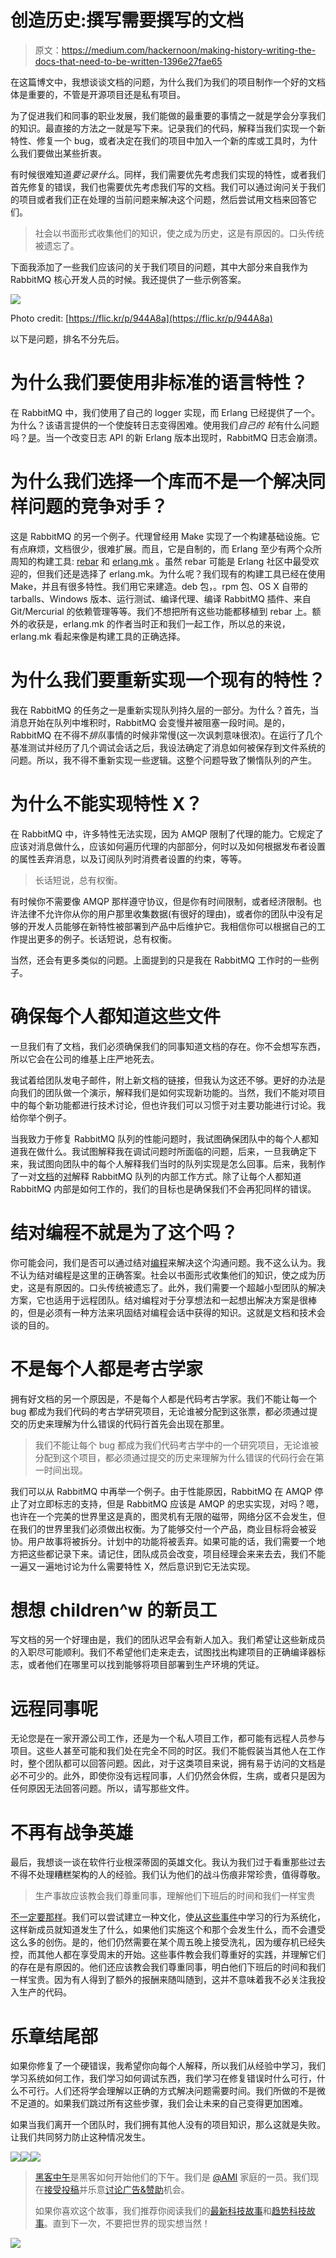 # 创造历史:撰写需要撰写的文档

> 原文：<https://medium.com/hackernoon/making-history-writing-the-docs-that-need-to-be-written-1396e27fae65>

在这篇博文中，我想谈谈文档的问题，为什么我们为我们的项目制作一个好的文档体是重要的，不管是开源项目还是私有项目。

为了促进我们和同事的职业发展，我们能做的最重要的事情之一就是学会分享我们的知识。最直接的方法之一就是写下来。记录我们的代码，解释当我们实现一个新特性、修复一个 bug，或者决定在我们的项目中加入一个新的库或工具时，为什么我们要做出某些折衷。

有时候很难知道*要记录什么*。同样，我们需要优先考虑我们实现的特性，或者我们首先修复的错误，我们也需要优先考虑我们写的文档。我们可以通过询问关于我们的项目或者我们正在处理的当前问题来解决这个问题，然后尝试用文档来回答它们。

> 社会以书面形式收集他们的知识，使之成为历史，这是有原因的。口头传统被遗忘了。

下面我添加了一些我们应该问的关于我们项目的问题，其中大部分来自我作为 RabbitMQ 核心开发人员的时候。我还提供了一些示例答案。

![](img/5c1784554ea90e15b367d84d1fc30293.png)

Photo credit: [https://flic.kr/p/944A8a](https://flic.kr/p/944A8a)

以下是问题，排名不分先后。

# 为什么我们要使用非标准的语言特性？

在 RabbitMQ 中，我们使用了自己的 logger 实现，而 Erlang 已经提供了一个。为什么？该语言提供的一个使旋转日志变得困难。使用我们*自己的* *轮*有什么问题吗？[是](https://github.com/rabbitmq/rabbitmq-server/issues/324)。当一个改变日志 API 的新 Erlang 版本出现时，RabbitMQ 日志会崩溃。

# 为什么我们选择一个库而不是一个解决同样问题的竞争对手？

这是 RabbitMQ 的另一个例子。代理曾经用 Make 实现了一个构建基础设施。它有点麻烦，文档很少，很难扩展。而且，它是自制的，而 Erlang 至少有两个众所周知的构建工具: [rebar](https://www.rebar3.org) 和 [erlang.mk](https://erlang.mk) 。虽然 rebar 可能是 Erlang 社区中最受欢迎的，但我们还是选择了 erlang.mk。为什么呢？我们现有的构建工具已经在使用 Make，并且有很多特性。我们用它来建造。deb 包，。rpm 包、OS X 自带的 tarballs、Windows 版本、运行测试、编译代理、编译 RabbitMQ 插件、来自 Git/Mercurial 的依赖管理等等。我们不想把所有这些功能都移植到 rebar 上。额外的收获是，erlang.mk 的作者当时正和我们一起工作，所以总的来说，erlang.mk 看起来像是构建工具的正确选择。

# 为什么我们要重新实现一个现有的特性？

我在 RabbitMQ 的任务之一是重新实现队列持久层的一部分。为什么？首先，当消息开始在队列中堆积时，RabbitMQ 会变慢并被阻塞一段时间。是的，RabbitMQ 在不得不*排队*事情的时候非常慢(这一次讽刺意味很浓)。在运行了几个基准测试并经历了几个调试会话之后，我设法确定了消息如何被保存到文件系统的问题。所以，我不得不重新实现一些逻辑。这整个问题导致了懒惰队列的产生。

# 为什么不能实现特性 X？

在 RabbitMQ 中，许多特性无法实现，因为 AMQP 限制了代理的能力。它规定了应该对消息做什么，应该如何遍历代理的内部部分，何时以及如何根据发布者设置的属性丢弃消息，以及订阅队列时消费者设置的约束，等等。

> 长话短说，总有权衡。

有时候你不需要像 AMQP 那样遵守协议，但是你有时间限制，或者经济限制。也许法律不允许你从你的用户那里收集数据(有很好的理由)，或者你的团队中没有足够的开发人员能够在新特性被部署到产品中后维护它。我相信你可以根据自己的工作提出更多的例子。长话短说，总有权衡。

当然，还会有更多类似的问题。上面提到的只是我在 RabbitMQ 工作时的一些例子。

# 确保每个人都知道这些文件

一旦我们有了文档，我们必须确保我们的同事知道文档的存在。你不会想写东西，所以它会在公司的维基上庄严地死去。

我试着给团队发电子邮件，附上新文档的链接，但我认为这还不够。更好的办法是向我们的团队做一个演示，解释我们是如何实现新功能的。当然，我们不能对项目中的每个新功能都进行技术讨论，但也许我们可以习惯于对主要功能进行讨论。我给你举个例子。

当我致力于修复 RabbitMQ 队列的性能问题时，我试图确保团队中的每个人都知道我在做什么。我试图解释我在调试问题时所面临的问题，后来，一旦我确定下来，我试图向团队中的每个人解释我们当时的队列实现是怎么回事。后来，我制作了一对[文档](https://github.com/rabbitmq/internals/blob/master/variable_queue.md)的[对](https://github.com/rabbitmq/internals/blob/master/queues_and_message_store.md)解释 RabbitMQ 队列的内部工作方式。除了让每个人都知道 RabbitMQ 内部是如何工作的，我们的目标也是确保我们不会再犯同样的错误。

# 结对编程不就是为了这个吗？

你可能会问，我们是否可以通过结对[编程](https://hackernoon.com/tagged/programming)来解决这个沟通问题。我不这么认为。我不认为结对编程是这里的正确答案。社会以书面形式收集他们的知识，使之成为历史，这是有原因的。口头传统被遗忘了。此外，我们需要一个超越小型团队的解决方案，它也适用于远程团队。结对编程对于分享想法和一起想出解决方案是很棒的，但是必须有一种方法来巩固结对编程会话中获得的知识。这就是文档和技术会谈的目的。

# 不是每个人都是考古学家

拥有好文档的另一个原因是，不是每个人都是代码考古学家。我们不能让每一个 bug 都成为我们代码的考古学研究项目，无论谁被分配到这张票，都必须通过提交的历史来理解为什么错误的代码行首先会出现在那里。

> 我们不能让每个 bug 都成为我们代码考古学中的一个研究项目，无论谁被分配到这个项目，都必须通过提交的历史来理解为什么错误的代码行会在第一时间出现。

我们可以从 RabbitMQ 中再举一个例子。由于性能原因，RabbitMQ 在 AMQP 停止了对立即标志的支持，但是 RabbitMQ 应该是 AMQP 的忠实实现，对吗？嗯，也许在一个完美的世界里这是真的，图灵机有无限的磁带，网络分区不会发生，但在我们的世界里我们必须做出权衡。为了能够交付一个产品，商业目标将会被妥协。用户故事将被拆分。计划中的功能将被丢弃。如果可能的话，我们需要一个地方把这些都记录下来。请记住，团队成员会改变，项目经理会来来去去，我们不能一遍又一遍地讨论为什么需要特性 X，然后意识到它无法实现。

# **想想 children^w 的新员工**

写文档的另一个好理由是，我们的团队迟早会有新人加入。我们希望让这些新成员的入职尽可能顺利。我们不希望他们走来走去，试图找出构建项目的正确编译器标志，或者他们在哪里可以找到能够将项目部署到生产环境的凭证。

# 远程同事呢

无论您是在一家开源公司工作，还是为一个私人项目工作，都可能有远程人员参与项目。这些人甚至可能和我们处在完全不同的时区。我们不能假装当其他人在工作时，整个团队都可以回答问题。因此，对于这类项目来说，拥有易于访问的文档是必不可少的。此外，即使你没有远程同事，人们仍然会休假，生病，或者只是因为任何原因无法回答问题。所以，请写那些文件。

# 不再有战争英雄

最后，我想谈一谈在软件行业根深蒂固的英雄文化。我认为我们过于看重那些过去不得不处理糟糕架构的人的经验。我们认为他们的战斗伤痕非常珍贵，值得尊敬。

> 生产事故应该教会我们尊重同事，理解他们下班后的时间和我们一样宝贵

[不一定要那样](https://en.wikipedia.org/wiki/Survivorship_bias)。我们可以尝试建立一种文化，使[从这些事件](https://codeascraft.com/2012/05/22/blameless-postmortems/)中学习的行为系统化，这样新成员就知道发生了什么，如果他们实施这个和那个会发生什么，而不会遭受这么多的创伤。是的，他们仍然需要在某个周五晚上接受洗礼，因为缓存机已经失控，而其他人都在享受周末的开始。这些事件教会我们尊重好的实践，并理解它们的存在是有原因的。他们还应该教会我们尊重同事，明白他们下班后的时间和我们一样宝贵。因为有人得到了额外的报酬来随叫随到，这并不意味着我不必关注我投入生产的代码。

# 乐章结尾部

如果你修复了一个硬错误，我希望你向每个人解释，所以我们从经验中学习，我们学习系统如何工作，我们学习如何调试东西，我们学习在修复错误时什么可行，什么不可行。人们还将学会理解以正确的方式解决问题需要时间。我们所做的不是微不足道的。如果我们跳过所有这些步骤，我们会让未来的自己变得更加困难。

如果当我们离开一个团队时，我们拥有其他人没有的项目知识，那么这就是失败。让我们共同努力防止这种情况发生。

[![](img/50ef4044ecd4e250b5d50f368b775d38.png)](http://bit.ly/HackernoonFB)[![](img/979d9a46439d5aebbdcdca574e21dc81.png)](https://goo.gl/k7XYbx)[![](img/2930ba6bd2c12218fdbbf7e02c8746ff.png)](https://goo.gl/4ofytp)

> [黑客中午](http://bit.ly/Hackernoon)是黑客如何开始他们的下午。我们是 [@AMI](http://bit.ly/atAMIatAMI) 家庭的一员。我们现在[接受投稿](http://bit.ly/hackernoonsubmission)并乐意[讨论广告&赞助](mailto:partners@amipublications.com)机会。
> 
> 如果你喜欢这个故事，我们推荐你阅读我们的[最新科技故事](http://bit.ly/hackernoonlatestt)和[趋势科技故事](https://hackernoon.com/trending)。直到下一次，不要把世界的现实想当然！

![](img/be0ca55ba73a573dce11effb2ee80d56.png)